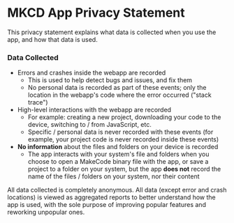 # MKCD App Privacy Statement

This privacy statement explains what data is collected when you use the app, and how that data is used.

### Data Collected

- Errors and crashes inside the webapp are recorded
    - This is used to help detect bugs and issues, and fix them
    - No personal data is recorded as part of these events; only the location in the webapp's code where the error occurred ("stack trace")
- High-level interactions with the webapp are recorded
    - For example: creating a new project, downloading your code to the device, switching to / from JavaScript, etc.
    - Specific / personal data is never recorded with these events (for example, your project code is never recorded inside these events)
- **No information** about the files and folders on your device is recorded
    - The app interacts with your system's file and folders when you choose to open a MakeCode binary file with the app, or save a project to a folder on your system, but the app **does not** record the name of the files / folders on your system, nor their content

All data collected is completely anonymous. All data (except error and crash locations) is viewed as aggregated reports to better understand how the app is used, with the sole purpose of improving popular features and reworking unpopular ones.
